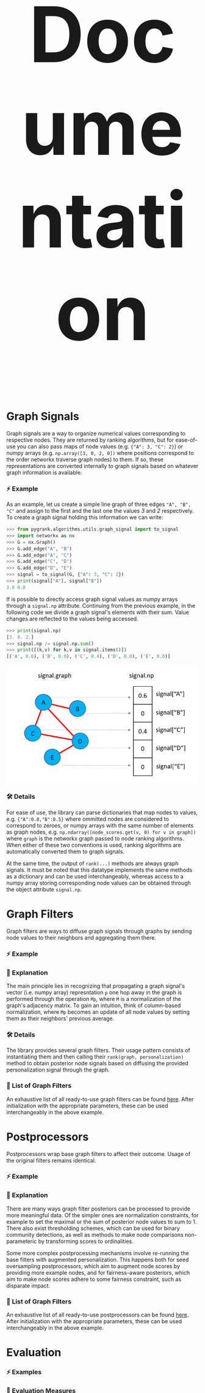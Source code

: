 <center><h1 style=font-size:200px>Documentation</h1></center> 

# Graph Signals
Graph signals are a way to organize numerical values corresponding to respective
nodes. They
are returned by ranking algorithms, but for ease-of-use you can also pass
maps of node values (e.g.  `{"A": 3, "C": 2}`)
or numpy arrays (e.g. `np.array([3, 0, 2, 0])` where positions correspond
to the order networkx traverse graph nodes) to them. If so,
these representations are converted internally to graph signals based on
whatever graph information is available.

### :zap: Example
As an example, let us create a simple line graph of three edges `"A", "B", "C"` 
and assign to the first and the last one the values *3* and *2* respectively.
To create a graph signal holding this information we can write:

```python
>>> from pygrank.algorithms.utils.graph_signal import to_signal
>>> import networkx as nx
>>> G = nx.Graph()
>>> G.add_edge("A", "B")
>>> G.add_edge("A", "C")
>>> G.add_edge("C", "D")
>>> G.add_edge("D", "E")
>>> signal = to_signal(G, {"A": 3, "C": 2})
>>> print(signal["A"], signal["B"])
3.0 0.0
```

If is possible to directly access graph signal values as numpy arrays
through a `signal.np` attribute. Continuing from the previous example,
in the following code we divide a graph signal's elements with their sum.
Value changes are reflected to the values being accessed.

```python
>>> print(signal.np)
[3. 0. 2.]
>>> signal.np /= signal.np.sum()
>>> print([(k,v) for k,v in signal.items()])
[('A', 0.6), ('B', 0.0), ('C', 0.4), ('D', 0.0), ('E', 0.0)]
```

![graph signal](graph_signal.png)


### :hammer_and_wrench: Details
For ease of use, the library can parse
dictionaries that map nodes to values, e.g. `{"A":0.8,"B":0.5}`
where ommitted nodes are considered to correspond to zeroes,
or numpy arrays with the same number of elements as graph nodes,
e.g. `np.ndarray([node_scores.get(v, 0) for v in graph])` where `graph` is the networkx
graph passed to node ranking algorithms. When either of these two conventions is used,
ranking algorithms are automatically converted them to graph signals.

At the same time, the output of `rank(...)` methods are always graph signals. It must
be noted that this datatype implements the same methods as a dictionary and can
be used interchangeably, whereas access to a numpy array storing corresponding node
values can be obtained through the object attribute `signal.np`.



# Graph Filters
Graph filters are ways to diffuse graph signals through graphs by sending
node values to their neighbors and aggregating them there. 

### :zap: Example


### :brain: Explanation
The main principle
lies in recognizing that propagating a graph signal's vector (i.e. numpy array)
represntation `p` one hop away in the graph is performed through the operation
`Mp`, where `M` is a normalization of the graph's adjacency matrix. To gain an
intuition, think of column-based normalization, where `Mp`
becomes an update of all node values by setting them as their
neighbors' previous average.

### :hammer_and_wrench: Details
The library provides several graph filters. Their usage pattern consists
of instantiating them and then calling their `rank(graph, personalization)`
method to obtain posterior node signals based on diffusing the provided
personalization signal through the graph.

### :scroll: List of Graph Filters
An exhaustive list of all ready-to-use graph filters can be
found [here](graph_filters.md). After initialization with the appropriate
parameters, these can be used interchangeably in the above example.

# Postprocessors
Postprocessors wrap base graph filters to affect their outcome. Usage
of the original filters remains identical.

### :zap: Example

### :brain: Explanation
There are many ways graph filter posteriors can be processed to provide
more meaningful data. Of the simpler ones are normalization constraints,
for example to set the maximal or the sum of posterior node values to
sum to 1. There also exist thresholding schemes, which can be used
for binary community detections, as well as methods to make node
comparisons non-parameteric by transforming scores to ordinalities.

Some more complex postprocessing mechanisms involve re-running the 
base filters with augmented personalization. This happens both for
seed oversampling postprocessors, which aim to augment node scores
by providing more example nodes, and for fairness-aware posteriors,
which aim to make node scores adhere to some fairness constraint, 
such as disparate impact.

### :scroll: List of Graph Filters
An exhaustive list of all ready-to-use postprocessors can be
found [here](postprocessors.md). After initialization with the appropriate
parameters, these can be used interchangeably in the above example.



# Evaluation

### :zap: Examples

### :brain: Evaluation Measures

### :brain: Benchmarks

### :scroll: List of Benchmarks

### :scroll: List of Evaluation Measures
